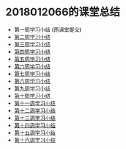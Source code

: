 2018012066的课堂总结
===
* 第一周学习小结 (雨课堂提交)
* [第二周学习小结](https://github.com/saturn-lab/FBDQA-2020A/blob/master/Memos/Study-Memo/2066-Day2.md)<br>
* [第三周学习小结](https://github.com/saturn-lab/FBDQA-2020A/blob/master/Memos/Study-Memo/2066-Day3.md)<br>
* [第四周学习小结]()<br>
* [第五周学习小结]()<br>
* [第六周学习小结]()<br>
* [第七周学习小结]()<br>
* [第八周学习小结]()<br>
* [第九周学习小结]()<br>
* [第十周学习小结]()<br>
* [第十一周学习小结]()<br>
* [第十二周学习小结]()<br>
* [第十三周学习小结]()<br>
* [第十四周学习小结]()<br>
* [第十五周学习小结]()<br>
* [第十六周学习小结]()<br>
